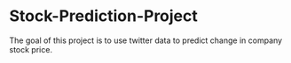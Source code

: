 # Stock-Prediction-Project
The goal of this project is to use twitter data to predict change in company stock price.
